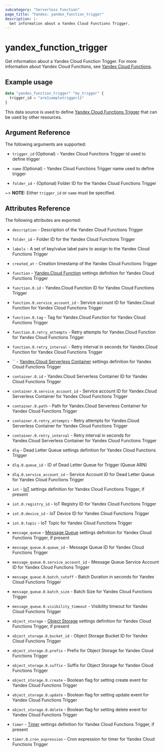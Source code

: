 ```yaml
---
subcategory: "Serverless Function"
page_title: "Yandex: yandex_function_trigger"
description: |-
  Get information about a Yandex Cloud Functions Trigger.
---
```



# yandex_function_trigger




Get information about a Yandex Cloud Function Trigger. For more information about Yandex Cloud Functions, see [Yandex Cloud Functions](https://cloud.yandex.com/docs/functions/).

## Example usage

```terraform
data "yandex_function_trigger" "my_trigger" {
  trigger_id = "are1sampletrigger11"
}
```

This data source is used to define [Yandex Cloud Functions Trigger](https://cloud.yandex.com/docs/functions/concepts/trigger) that can be used by other resources.

## Argument Reference

The following arguments are supported:

* `trigger_id` (Optional) - Yandex Cloud Functions Trigger id used to define trigger

* `name` (Optional) - Yandex Cloud Functions Trigger name used to define trigger

* `folder_id` - (Optional) Folder ID for the Yandex Cloud Functions Trigger

~> **NOTE:** Either `trigger_id` or `name` must be specified.

## Attributes Reference

The following attributes are exported:

* `description` - Description of the Yandex Cloud Functions Trigger
* `folder_id` - Folder ID for the Yandex Cloud Functions Trigger
* `labels` - A set of key/value label pairs to assign to the Yandex Cloud Functions Trigger
* `created_at` - Creation timestamp of the Yandex Cloud Functions Trigger

* `function` - [Yandex.Cloud Function](https://cloud.yandex.com/docs/functions/concepts/function) settings definition for Yandex Cloud Functions Trigger
* `function.0.id` - Yandex.Cloud Function ID for Yandex Cloud Functions Trigger
* `function.0.service_account_id` - Service account ID for Yandex.Cloud Function for Yandex Cloud Functions Trigger
* `function.0.tag` - Tag for Yandex.Cloud Function for Yandex Cloud Functions Trigger
* `function.0.retry_attempts` - Retry attempts for Yandex.Cloud Function for Yandex Cloud Functions Trigger
* `function.0.retry_interval` - Retry interval in seconds for Yandex.Cloud Function for Yandex Cloud Functions Trigger

* `` - [Yandex.Cloud Serverless Container](https://cloud.yandex.com/en-ru/docs/serverless-containers/concepts/container) settings definition for Yandex Cloud Functions Trigger
* `container.0.id` - Yandex.Cloud Serverless Container ID for Yandex Cloud Functions Trigger
* `container.0.service_account_id` - Service account ID for Yandex.Cloud Serverless Container for Yandex Cloud Functions Trigger
* `container.0.path` - Path for Yandex.Cloud Serverless Container for Yandex Cloud Functions Trigger
* `container.0.retry_attempts` - Retry attempts for Yandex.Cloud Serverless Container for Yandex Cloud Functions Trigger
* `container.0.retry_interval` - Retry interval in seconds for Yandex.Cloud Serverless Container for Yandex Cloud Functions Trigger

* `dlq` - Dead Letter Queue settings definition for Yandex Cloud Functions Trigger
* `dlq.0.queue_id` - ID of Dead Letter Queue for Trigger (Queue ARN)
* `dlq.0.service_account_id` - Service Account ID for Dead Letter Queue for Yandex Cloud Functions Trigger

* `iot` - [IoT](https://cloud.yandex.com/docs/functions/concepts/trigger/iot-core-trigger) settings definition for Yandex Cloud Functions Trigger, if present
* `iot.0.registry_id` - IoT Registry ID for Yandex Cloud Functions Trigger
* `iot.0.device_id` - IoT Device ID for Yandex Cloud Functions Trigger
* `iot.0.topic` - IoT Topic for Yandex Cloud Functions Trigger

* `message_queue` - [Message Queue](https://cloud.yandex.com/docs/functions/concepts/trigger/ymq-trigger) settings definition for Yandex Cloud Functions Trigger, if present
* `message_queue.0.queue_id` - Message Queue ID for Yandex Cloud Functions Trigger
* `message_queue.0.service_account_id` - Message Queue Service Account ID for Yandex Cloud Functions Trigger
* `message_queue.0.batch_cutoff` - Batch Duration in seconds for Yandex Cloud Functions Trigger
* `message_queue.0.batch_size` - Batch Size for Yandex Cloud Functions Trigger
* `message_queue.0.visibility_timeout` - Visibility timeout for Yandex Cloud Functions Trigger

* `object_storage` - [Object Storage](https://cloud.yandex.com/docs/functions/concepts/trigger/os-trigger) settings definition for Yandex Cloud Functions Trigger, if present
* `object_storage.0.bucket_id` - Object Storage Bucket ID for Yandex Cloud Functions Trigger
* `object_storage.0.prefix` - Prefix for Object Storage for Yandex Cloud Functions Trigger
* `object_storage.0.suffix` - Suffix for Object Storage for Yandex Cloud Functions Trigger
* `object_storage.0.create` - Boolean flag for setting create event for Yandex Cloud Functions Trigger
* `object_storage.0.update` - Boolean flag for setting update event for Yandex Cloud Functions Trigger
* `object_storage.0.delete` - Boolean flag for setting delete event for Yandex Cloud Functions Trigger

* `timer` - [Timer](https://cloud.yandex.com/docs/functions/concepts/trigger/timer) settings definition for Yandex Cloud Functions Trigger, if present
* `timer.0.cron_expression` - Cron expression for timer for Yandex Cloud Functions Trigger
